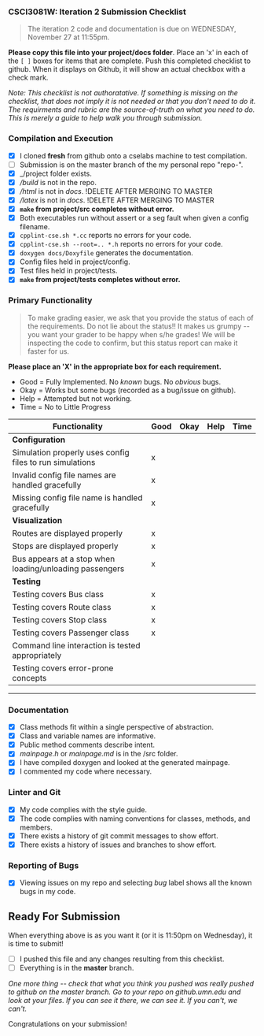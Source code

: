 ### CSCI3081W: Iteration 2 Submission Checklist

> The iteration 2 code and documentation is due on WEDNESDAY, November 27 at 11:55pm.

**__Please copy this file into your project/docs folder__**. Place an 'x' in each of the `[ ]` boxes for items that are complete. Push this completed checklist to github. When it displays on Github, it will show an actual checkbox with a check mark.

_Note: This checklist is not authoratative. If something is missing on the checklist, that does not imply it is not needed or that you don't need to do it. The requirments and rubric are the source-of-truth on what you need to do. This is merely a guide to help walk you through submission._

### Compilation and Execution

- [x] I cloned **fresh** from github onto a cselabs machine to test compilation.
- [ ] Submission is on the master branch of the my personal repo "repo-<username>".
- [x] _/project folder exists.
- [x] _/build_ is not in the repo.
- [x] _/html_ is not in _docs_. !DELETE AFTER MERGING TO MASTER
- [x] _/latex_ is not in _docs_. !DELETE AFTER MERGING TO MASTER
- [x] **__`make` from project/src completes without error.__**
- [x] Both executables run without assert or a seg fault when given a config filename.
- [x] `cpplint-cse.sh *.cc` reports no errors for your code.
- [x] `cpplint-cse.sh --root=.. *.h` reports no errors for your code.
- [x] `doxygen docs/Doxyfile` generates the documentation.
- [x] Config files held in project/config.
- [x] Test files held in project/tests.
- [x] **__`make` from project/tests completes without error.__**

### Primary Functionality

> To make grading easier, we ask that you provide the status of each of the requirements. Do not lie about the status!! It makes us grumpy -- you want your grader to be happy when s/he grades! We will be inspecting the code to confirm, but this status report can make it faster for us.

**__Please place an 'X' in the appropriate box for each requirement.__**
- Good = Fully Implemented. No _known_ bugs. No _obvious_ bugs.
- Okay = Works but some bugs (recorded as a bug/issue on github).
- Help = Attempted but not working.
- Time = No to Little Progress

| Functionality | Good | Okay | Help | Time |
| -------- | -------- | -------- | -------- | --------- |
| **__Configuration__** |
| Simulation properly uses config files to run simulations | x|  |  |  |
| Invalid config file names are handled gracefully | x|  |  |  |
| Missing config file name is handled gracefully | x|  |  |  |
| **__Visualization__**
| Routes are displayed properly | x|  |  |  |
| Stops are displayed properly | x|  |  |  |
| Bus appears at a stop when loading/unloading passengers | x|  |  |  |
| **__Testing__** |
| Testing covers Bus class | x|  |  |  |
| Testing covers Route class | x|  |  |  |
| Testing covers Stop class | x|  |  |  |
| Testing covers Passenger class | x|  |  |  |
| Command line interaction is tested appropriately |  |  |  |  |
| Testing covers error-prone concepts |  |  |  |  |

<hr>

### Documentation

- [x] Class methods fit within a single perspective of abstraction.
- [x] Class and variable names are informative.
- [x] Public method comments describe intent.
- [x] _mainpage.h_ or _mainpage.md_ is in the /src folder.
- [x] I have compiled doxygen and looked at the generated mainpage.
- [x] I commented my code where necessary.

### Linter and Git
- [x] My code complies with the style guide.
- [x] The code complies with naming conventions for classes, methods, and members.
- [x] There exists a history of git commit messages to show effort.
- [x] There exists a history of issues and branches to show effort.

### Reporting of Bugs
- [x] Viewing issues on my repo and selecting _bug_ label shows all the known bugs in my code.

## Ready For Submission

When everything above is as you want it (or it is 11:50pm on Wednesday), it is time to submit!

- [ ] I pushed this file and any changes resulting from this checklist.
- [ ] Everything is in the **__master__** branch.

_One more thing -- check that what you think you pushed was really pushed to github on the master branch. Go to your repo on github.umn.edu and look at your files. If you can see it there, we can see it. If you can't, we can't._

Congratulations on your submission!
